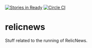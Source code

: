 [![Stories in Ready](https://badge.waffle.io/Linuturk/relicnews.png?label=ready&title=Ready)](https://waffle.io/Linuturk/relicnews) [![Circle CI](https://circleci.com/gh/Linuturk/relicnews.svg?style=svg)](https://circleci.com/gh/Linuturk/relicnews)
# relicnews
Stuff related to the running of RelicNews.
